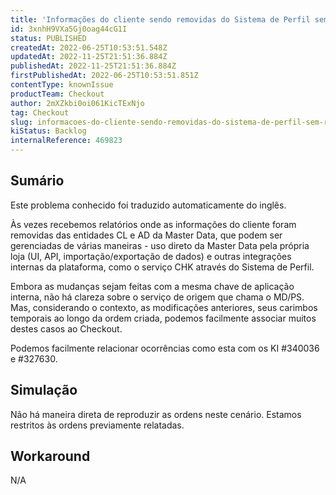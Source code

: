 ```yaml
---
title: 'Informações do cliente sendo removidas do Sistema de Perfil sem razão clara'
id: 3xnhH9VXa5Gj0oag44cG1I
status: PUBLISHED
createdAt: 2022-06-25T10:53:51.548Z
updatedAt: 2022-11-25T21:51:36.884Z
publishedAt: 2022-11-25T21:51:36.884Z
firstPublishedAt: 2022-06-25T10:53:51.851Z
contentType: knownIssue
productTeam: Checkout
author: 2mXZkbi0oi061KicTExNjo
tag: Checkout
slug: informacoes-do-cliente-sendo-removidas-do-sistema-de-perfil-sem-razao-clara
kiStatus: Backlog
internalReference: 469823
---
```


## Sumário

<div class="alert alert-info">
  <p>Este problema conhecido foi traduzido automaticamente do inglês.</p>
</div>


Às vezes recebemos relatórios onde as informações do cliente foram removidas das entidades CL e AD da Master Data, que podem ser gerenciadas de várias maneiras - uso direto da Master Data pela própria loja (UI, API, importação/exportação de dados) e outras integrações internas da plataforma, como o serviço CHK através do Sistema de Perfil.

Embora as mudanças sejam feitas com a mesma chave de aplicação interna, não há clareza sobre o serviço de origem que chama o MD/PS. Mas, considerando o contexto, as modificações anteriores, seus carimbos temporais ao longo da ordem criada, podemos facilmente associar muitos destes casos ao Checkout.

Podemos facilmente relacionar ocorrências como esta com os KI #340036 e #327630.



## Simulação


Não há maneira direta de reproduzir as ordens neste cenário. Estamos restritos às ordens previamente relatadas.



## Workaround


N/A

